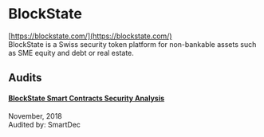 
# BlockState
  
[https://blockstate.com/](https://blockstate.com/)<br>
BlockState is a Swiss security token platform for non-bankable assets such as SME equity and debt or real estate.


## Audits



#### [BlockState Smart Contracts Security Analysis](https://blog.smartdec.net/blockstate-smart-contracts-security-analysis-bba30e8100ff)

November, 2018<br>
Audited by: SmartDec<br>

      

  



